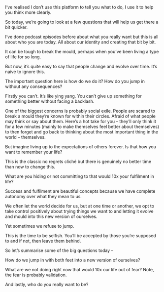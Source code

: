 I’ve realised I don’t use this platform to tell you what to do, I use it to help you think more clearly.

So today, we’re going to look at a few questions that will help us get there a bit quicker.

I’ve done podcast episodes before about what you really want but this is all about who you are today. All about our
identity and creating that bit by bit.

It can be tough to break the mould, perhaps when you’ve been living a type of life for so long.

But now, it’s quite easy to say that people change and evolve over time. It’s naive to ignore this.

The important question here is how do we do it? How do you jump in without any consequences?

Firstly you can’t. It’s like ying yang. You can’t give up something for something better without facing a backlash.

One of the biggest concerns is probably social exile. People are scared to break a mould they’re known for within their
circles. Afraid of what people may think or say about them. Here’s a hot take for you – they’ll only think it for a few
minutes (mainly to make themselves feel better about themselves) to then forget and go back to thinking about the most
important thing in the world – themselves.

But imagine living up to the expectations of others forever. Is that how you want to remember your life?

This is the classic no regrets cliché but there is genuinely no better time than now to change this.

What are you hiding or not committing to that would 10x your fulfilment in life?

Success and fulfilment are beautiful concepts because we have complete autonomy over what they mean to us.

We often let the world decide for us, but at one time or another, we opt to take control positively about trying things
we want to and letting it evolve and mould into this new version of ourselves.

Yet sometimes we refuse to jump.

This is the time to be selfish. You’ll be accepted by those you’re supposed to and if not, then leave them behind.

So let’s summarise some of the big questions today –

How do we jump in with both feet into a new version of ourselves?

What are we not doing right now that would 10x our life out of fear? Note, the fear is probably validation.

And lastly, who do you really want to be?

